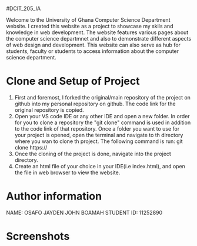 #DCIT_205_IA

Welcome to the University of Ghana Computer Science Department website. I created this website as a project to showcase my skils and knowledge in web development. The website features various pages about the computer science departmnet and also to demonstrate different aspects of web design and development. 
This website can also serve as hub for students, faculty or students to access information about the computer science department.

# Clone and Setup of Project
1. First and foremost, I forked the original/main repository of the project on github into my personal repository on github. The code link for the original repository is copied.
2. Open your VS code IDE or any other IDE and open a new folder. In order for you to clone a repository the "git clone" command is used in addition to the code link of that repository. Once a folder you want to use for your project is opened, open the terminal and navigate to th directory where you wan to clone th project. The following command is run:
git clone https://
3. Once the cloning of the project is done, navigate into the project directory.
4. Create an html file of your choice in your IDE(i.e index.html), and open the file in web browser to view the website.

# Author information
NAME: OSAFO JAYDEN JOHN BOAMAH
STUDENT ID: 11252890

# Screenshots
